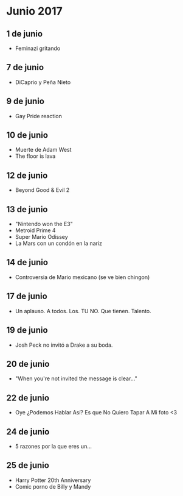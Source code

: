 Junio 2017
===========

## 1 de junio
 - Feminazi gritando 

## 7 de junio
 - DiCaprio y Peña Nieto
 
## 9 de junio
 - Gay Pride reaction

## 10 de junio
 - Muerte de Adam West
 - The floor is lava

## 12 de junio
 - Beyond Good & Evil 2

## 13 de junio
 - "Nintendo won the E3"
 - Metroid Prime 4
 - Super Mario Odissey
 - La Mars con un condón en la nariz

## 14 de junio
 - Controversia de Mario mexicano (se ve bien chingon)

## 17 de junio
 - Un aplauso. A todos. Los. TU NO. Que tienen. Talento.

## 19 de junio
 - Josh Peck no invitó a Drake a su boda.

## 20 de junio
 - "When you're not invited the message is clear..."

## 22 de junio
 - Oye
 ¿Podemos
 Hablar 
 Así?
 Es que
 No
 Quiero
 Tapar
 A
 Mi foto
 <3

## 24 de junio
 - 5 razones por la que eres un...
 
## 25 de junio
 - Harry Potter 20th Anniversary
 - Comic porno de Billy y Mandy
